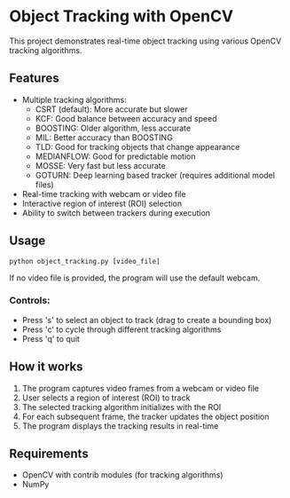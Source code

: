 # Object Tracking with OpenCV

This project demonstrates real-time object tracking using various OpenCV tracking algorithms.

## Features
- Multiple tracking algorithms:
  - CSRT (default): More accurate but slower
  - KCF: Good balance between accuracy and speed
  - BOOSTING: Older algorithm, less accurate
  - MIL: Better accuracy than BOOSTING
  - TLD: Good for tracking objects that change appearance
  - MEDIANFLOW: Good for predictable motion
  - MOSSE: Very fast but less accurate
  - GOTURN: Deep learning based tracker (requires additional model files)
- Real-time tracking with webcam or video file
- Interactive region of interest (ROI) selection
- Ability to switch between trackers during execution

## Usage
```
python object_tracking.py [video_file]
```

If no video file is provided, the program will use the default webcam.

### Controls:
- Press 's' to select an object to track (drag to create a bounding box)
- Press 'c' to cycle through different tracking algorithms
- Press 'q' to quit

## How it works
1. The program captures video frames from a webcam or video file
2. User selects a region of interest (ROI) to track
3. The selected tracking algorithm initializes with the ROI
4. For each subsequent frame, the tracker updates the object position
5. The program displays the tracking results in real-time

## Requirements
- OpenCV with contrib modules (for tracking algorithms)
- NumPy 